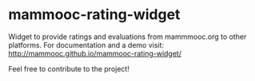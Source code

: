 # mammooc-rating-widget
Widget to provide ratings and evaluations from mammmooc.org to other platforms. For documentation and a demo visit:
http://mammooc.github.io/mammooc-rating-widget/

Feel free to contribute to the project!
